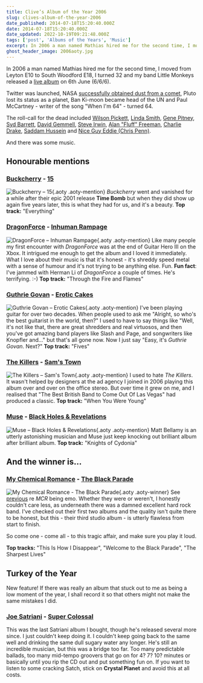 ```yaml
---
title: Clive’s Album of the Year 2006
slug: clives-album-of-the-year-2006
date_published: 2014-07-18T15:20:40.000Z
date: 2014-07-18T15:20:40.000Z
date_updated: 2022-10-19T09:21:48.000Z
tags: ['post', 'Albums of the Years', 'Music']
excerpt: In 2006 a man named Mathias hired me for the second time, I moved from Leyton E10 to South Woodford E18, I turned 32 and my band Little Monkeys released a live album on 6th June (6/6/6).
ghost_header_image: 2006aoty.jpg
---
```


In 2006 a man named Mathias hired me for the second time, I moved from Leyton E10 to South Woodford E18, I turned 32 and my band Little Monkeys released a [live album](http://www.amazon.co.uk/Live-At-Marquee-Little-Monkeys/dp/B00350WWU8/) on 6th June (6/6/6).

Twitter was launched, NASA [successfully obtained dust from a comet](http://en.wikipedia.org/wiki/Stardust_(spacecraft)), Pluto lost its status as a planet, Ban Ki-moon became head of the UN and Paul McCartney - writer of the song "When I'm 64" - turned 64.

The roll-call for the dead included [Wilson Pickett](http://en.wikipedia.org/wiki/Wilson_Pickett), [Linda Smith](http://en.wikipedia.org/wiki/Linda_Smith_(comedian)), [Gene Pitney](http://en.wikipedia.org/wiki/Gene_Pitney), [Syd Barrett](http://en.wikipedia.org/wiki/Syd_Barrett), [David Gemmell](http://en.wikipedia.org/wiki/David_Gemmell), [Steve Irwin](http://en.wikipedia.org/wiki/Steve_Irwin), [Alan "Fluff" Freeman](http://en.wikipedia.org/wiki/Alan_Freeman), [Charlie Drake](http://en.wikipedia.org/wiki/Charlie_Drake), [Saddam Hussein](http://en.wikipedia.org/wiki/Saddam_Hussein) and [Nice Guy Eddie (Chris Penn)](http://en.wikipedia.org/wiki/Chris_Penn).

And there was some music.

## Honourable mentions

### [Buckcherry](http://www.buckcherry.com/) - [15](http://www.amazon.co.uk/15-Buckcherry/dp/B000QCQUB0/)

![Buckcherry – 15](/public/images/2020/06/buckcherry_15.jpg){.aoty .aoty-mention} *Buckcherry* went and vanished for a while after their epic 2001 release **Time Bomb** but when they did show up again five years later, this is what they had for us, and it's a beauty. **Top track:** "Everything"

### [DragonForce](http://www.dragonforce.com/) - [Inhuman Rampage](http://www.amazon.co.uk/Inhuman-Rampage-Parental-Advisory-Dragonforce/dp/B000CNFAR8/)

![DragonForce – Inhuman Rampage](/public/images/2020/06/dragonforce_inhuman-rampage.jpg){.aoty .aoty-mention} Like many people my first encounter with *DragonForce* was at the end of Guitar Hero III on the Xbox. It intrigued me enough to get the album and I loved it immediately. What I love about their music is that it's honest - it's shreddy speed metal with a sense of humour and it's not trying to be anything else. Fun. **Fun fact**: I've jammed with Herman Li of *DragonForce* a couple of times. He's terrifying. :-) **Top track:** "Through the Fire and Flames"

### [Guthrie Govan](http://www.guthriegovan.co.uk/) - [Erotic Cakes](http://www.amazon.co.uk/Erotic-Cakes-Guthrie-Govan/dp/B006UDTZXE/)

![Guthrie Govan – Erotic Cakes](/public/images/2020/06/guthrie-govan_erotic-cakes.jpg){.aoty .aoty-mention} I've been playing guitar for over two decades. When people used to ask me "Alright, so who's the best guitarist in the world, then?" I used to have to say things like "Well, it's not like that, there are great shredders and real virtuosos, and then you've got amazing band players like Slash and Page, and songwriters like Knopfler and..." but that's all gone now. Now I just say "Easy, it's *Guthrie Govan*. Next?" **Top track:** "Fives"

### [The Killers](http://www.thekillersmusic.com/) - [Sam's Town](http://www.amazon.co.uk/Sams-Town-Killers/dp/B000HDR9NG/)

![The Killers – Sam's Town](/public/images/2020/06/the-killers_sams-town.jpg){.aoty .aoty-mention} I used to hate *The Killers*. It wasn't helped by designers at the ad agency I joined in 2006 playing this album over and over on the office stereo. But over time it grew on me, and I realised that "The Best British Band to Come Out Of Las Vegas" had produced a classic. **Top track:** "When You Were Young"

### [Muse](http://www.muse.mu/) - [Black Holes & Revelations](http://www.amazon.co.uk/Black-Holes-Revelations-Muse/dp/B000G09OEM/)

![Muse – Black Holes & Revelations](/public/images/2020/06/muse_black-holes-and-revelations.jpg){.aoty .aoty-mention} Matt Bellamy is an utterly astonishing musician and Muse just keep knocking out brilliant album after brilliant album. **Top track:** "Knights of Cydonia"

## And the winner is...

### [My Chemical Romance](http://www.mychemicalromance.com/) - [The Black Parade](http://www.amazon.co.uk/Black-Parade-My-Chemical-Romance/dp/B000I5Y8ZU/)
![My Chemical Romance - The Black Parade](/public/images/2020/06/my-chemical-romance_the-black-parade.jpeg){.aoty .aoty-winner}
See [previous](/clives-album-of-the-year-2010/) re *MCR* being emo. Whether they were or weren't, I honestly couldn't care less, as underneath there was a damned excellent hard rock band. I've checked out their first two albums and the quality isn't quite there to be honest, but this - their third studio album - is utterly flawless from start to finish.

So come one - come all - to this tragic affair, and make sure you play it loud.

**Top tracks:** "This Is How I Disappear", "Welcome to the Black Parade", "The Sharpest Lives"

## Turkey of the Year

New feature! If there was really an album that stuck out to me as being a low moment of the year, I shall record it so that others might not make the same mistakes I did.

### [Joe Satriani](http://www.satriani.com/) - [Super Colossal](http://www.amazon.co.uk/Super-Colossal-Joe-Satriani/dp/B000EF5MRW/)

This was the last Satriani album I bought, though he's released several more since. I just couldn't keep doing it. I couldn't keep going back to the same well and drinking the same dull sugary water any longer. He's still an incredible musician, but this was a bridge too far. Too many predictable ballads, too many mid-tempo groovers that go on for 4? 7? 10? minutes or basically until you rip the CD out and put something fun on. If you want to listen to some cracking Satch, stick on **Crystal Planet** and avoid this at all costs.
